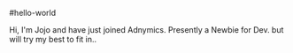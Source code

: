 #hello-world

Hi,
I'm Jojo and have just joined Adnymics.
Presently a Newbie for Dev. but will try my best to fit in..







